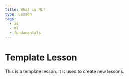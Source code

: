 ```yaml
---
title: What is ML?
type: Lesson
tags:
  - ai
  - ml
  - fundamentals
---
```


# Template Lesson

This is a template lesson. It is used to create new lessons.
